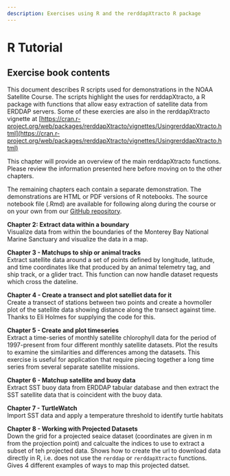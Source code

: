 ```yaml
---
description: Exercises using R and the rerddapXtracto R package
---
```


# R Tutorial

## Exercise book contents

This document describes R scripts used for demonstrations in the NOAA Satellite Course. The scripts highlight the uses for rerddapXtracto, a R package with functions that allow easy extraction of satellite data from ERDDAP servers. Some of these exercies are also in the rerddapXtracto vignette at [https://cran.r-project.org/web/packages/rerddapXtracto/vignettes/UsingrerddapXtracto.html](https://cran.r-project.org/web/packages/rerddapXtracto/vignettes/UsingrerddapXtracto.html)

This chapter will provide an overview of the main rerddapXtracto functions. Please review the information presented here before moving on to the other chapters.

The remaining chapters each contain a separate demonstration. The demonstrations are HTML or PDF versions of R notebooks. The source notebook file \(.Rmd\) are available for following along during the course or on your own from our [GitHub repository](https://github.com/CoastWatch-WestCoast/r_code).

**Chapter 2: Extract data within a boundary**  
 Visualize data from within the boundaries of the Monterey Bay National Marine Sanctuary and visualize the data in a map.

**Chapter 3 - Matchups to ship or animal tracks**  
 Extract satellite data around a set of points defined by longitude, latitude, and time coordinates like that produced by an animal telemetry tag, and ship track, or a glider tract. This function can now handle dataset requests which cross the dateline.

**Chapter 4 - Create a transect and plot satelliet data for it**  
 Create a transect of stations between two points and create a hovmoller plot of the satellite data showing distance along the transect against time. Thanks to Eli Holmes for supplying the code for this.

**Chapter 5 - Create and plot timeseries**  
 Extract a time-series of monthly satellite chlorophyll data for the period of 1997-present from four different monthly satellite datasets. Plot the results to examine the similarities and differences among the datasets. This exercise is useful for application that require piecing together a long time series from several separate satellite missions.

**Chapter 6 - Matchup satellite and buoy data**  
 Extract SST buoy data from ERDDAP tabular database and then extract the SST satellite data that is coincident with the buoy data.

**Chapter 7 - TurtleWatch**  
 Import SST data and apply a temperature threshold to identify turtle habitats

**Chapter 8 - Working with Projected Datasets**  
 Down the grid for a projected seaice dataset \(coordinates are given in m from the projection point\) and calcualte the indices to use to extract a subset of teh projected data. Shows how to create the url to download data directly in R, i.e. does not use the `rerddap` or `rerddapXtracto` functions. Gives 4 different examples of ways to map this projected datset.

